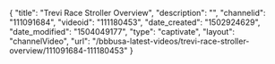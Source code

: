{
    "title": "Trevi Race Stroller Overview",
    "description": "",
    "channelid": "111091684",
    "videoid": "111180453",
    "date_created": "1502924629",
    "date_modified": "1504049177",
    "type": "captivate",
    "layout": "channelVideo",
    "url": "\/bbbusa-latest-videos\/trevi-race-stroller-overview\/111091684-111180453"
}